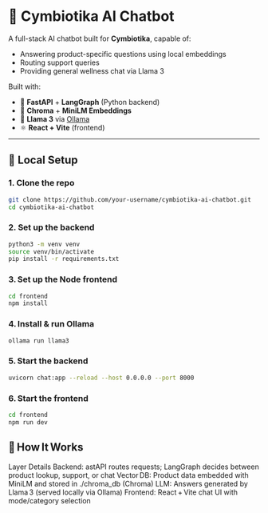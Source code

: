 # 🧠 Cymbiotika AI Chatbot

A full-stack AI chatbot built for **Cymbiotika**, capable of:
- Answering product-specific questions using local embeddings
- Routing support queries
- Providing general wellness chat via Llama 3

Built with:
- 🐍 **FastAPI** + **LangGraph** (Python backend)
- 🧠 **Chroma** + **MiniLM Embeddings**
- 🦙 **Llama 3** via [Ollama](https://ollama.com/)
- ⚛️ **React + Vite** (frontend)

---

## 🚀 Local Setup

### 1. Clone the repo

```bash
git clone https://github.com/your-username/cymbiotika-ai-chatbot.git
cd cymbiotika-ai-chatbot
```

### 2. Set up the backend
```bash
python3 -m venv venv
source venv/bin/activate
pip install -r requirements.txt
```
### 3. Set up the Node frontend
```bash
cd frontend
npm install
```
### 4. Install & run Ollama
```bash
ollama run llama3
```
### 5. Start the backend
```bash
uvicorn chat:app --reload --host 0.0.0.0 --port 8000
```
### 6. Start the frontend
```bash
cd frontend
npm run dev
```
## 🧩 How It Works
Layer	Details
Backend: astAPI routes requests; LangGraph decides between product lookup, support, or chat
Vector DB: Product data embedded with MiniLM and stored in ./chroma_db (Chroma)
LLM:	Answers generated by Llama 3 (served locally via Ollama)
Frontend:	React + Vite chat UI with mode/category selection


